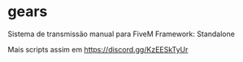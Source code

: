 # gears
 
Sistema de transmissão manual para FiveM
Framework: Standalone

Mais scripts assim em https://discord.gg/KzEESkTyUr
